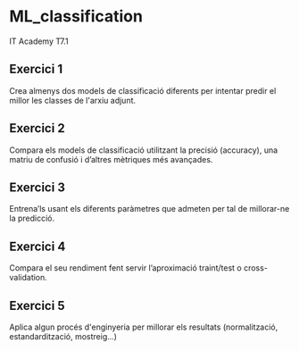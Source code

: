 # ML_classification
IT Academy T7.1

## Exercici 1
Crea almenys dos models de classificació diferents per intentar predir el millor les classes de l'arxiu adjunt.



## Exercici 2
Compara els models de classificació utilitzant la precisió (accuracy), una matriu de confusió i d’altres mètriques més avançades.



## Exercici 3
Entrena’ls usant els diferents paràmetres que admeten per tal de millorar-ne la predicció.



## Exercici 4
Compara el seu rendiment fent servir l’aproximació traint/test o cross-validation.



## Exercici 5
Aplica algun procés d'enginyeria per millorar els resultats (normalització, estandardització, mostreig...)

